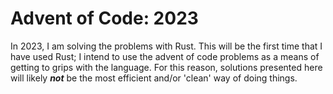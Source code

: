 # Advent of Code: 2023

In 2023, I am solving the problems with Rust. This will be the first time that I have used Rust; I intend to use the advent of code problems as a means of getting to grips with the language. For this reason, solutions presented here will likely ***not*** be the most efficient and/or 'clean' way of doing things.
